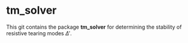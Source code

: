 # tm_solver
This git contains the package $\textbf{tm_solver}$ for determining the stability of resistive tearing modes $\Delta'$. 
